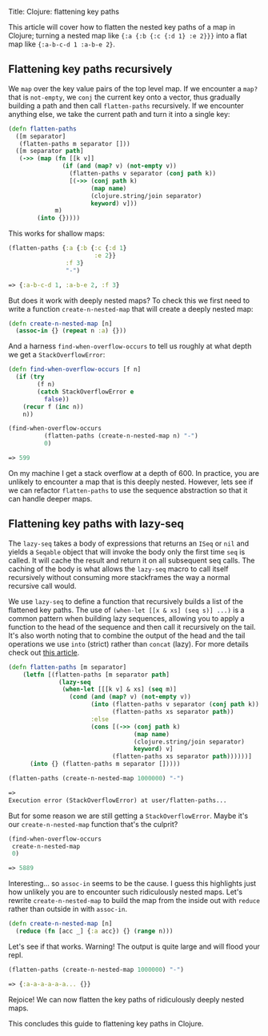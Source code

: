 Title: Clojure: flattening key paths

This article will cover how to flatten the nested key paths of a map in Clojure; turning a nested map like `{:a {:b {:c {:d 1} :e 2}}}` into a flat map like `{:a-b-c-d 1 :a-b-e 2}`.

## Flattening key paths recursively

We `map` over the key value pairs of the top level map. If we encounter a `map?` that is `not-empty`, we `conj` the current key onto a vector, thus gradually building a path and then call `flatten-paths` recursively. If we encounter anything else, we take the current path and turn it into a single key:

```clojure
(defn flatten-paths
  ([m separator]
   (flatten-paths m separator []))
  ([m separator path]
   (->> (map (fn [[k v]]
               (if (and (map? v) (not-empty v))
                 (flatten-paths v separator (conj path k))
                 [(->> (conj path k)
                       (map name)
                       (clojure.string/join separator)
                       keyword) v]))
             m)
        (into {}))))
```

This works for shallow maps:

```clojure
(flatten-paths {:a {:b {:c {:d 1}
                        :e 2}}
                :f 3}
                "-")

=> {:a-b-c-d 1, :a-b-e 2, :f 3}
```

But does it work with deeply nested maps? To check this we first need to write a function `create-n-nested-map` that will create a deeply nested map:

```clojure
(defn create-n-nested-map [n]
  (assoc-in {} (repeat n :a) {}))
```

And a harness `find-when-overflow-occurs` to tell us roughly at what depth we get a `StackOverflowError`:

```clojure
(defn find-when-overflow-occurs [f n]
  (if (try
        (f n)
        (catch StackOverflowError e
          false))
    (recur f (inc n))
    n))

(find-when-overflow-occurs
          (flatten-paths (create-n-nested-map n) "-")
          0)

=> 599
```

On my machine I get a stack overflow at a depth of 600. In practice, you are unlikely to encounter a map that is this deeply nested. However, lets see if we can refactor `flatten-paths` to use the sequence abstraction so that it can handle deeper maps.

## Flattening key paths with lazy-seq

The `lazy-seq` takes a body of expressions that returns an `ISeq` or `nil` and yields a `Seqable` object that will invoke the body only the first time `seq`
is called. It will cache the result and return it on all subsequent
seq calls. The caching of the body is what allows the `lazy-seq` macro to call itself recursively without consuming more stackframes the way a normal recursive call would.

We use `lazy-seq` to define a function that recursively builds a list of the flattened key paths. The use of `(when-let [[x & xs] (seq s)] ...)` is a common pattern when building lazy sequences, allowing you to apply a function to the head of the sequence and then call it recursively on the tail. It's also worth noting that to combine the output of the head and the tail operations we use `into` (strict) rather than `concat` (lazy). For more details check out [this article](https://stuartsierra.com/2015/04/26/clojure-donts-concat).

```clojure
(defn flatten-paths [m separator]
    (letfn [(flatten-paths [m separator path]
              (lazy-seq
               (when-let [[[k v] & xs] (seq m)]
                 (cond (and (map? v) (not-empty v))
                       (into (flatten-paths v separator (conj path k))
                             (flatten-paths xs separator path))
                       :else
                       (cons [(->> (conj path k)
                                   (map name)
                                   (clojure.string/join separator)
                                   keyword) v]
                             (flatten-paths xs separator path))))))]
      (into {} (flatten-paths m separator []))))

(flatten-paths (create-n-nested-map 1000000) "-")

=>
Execution error (StackOverflowError) at user/flatten-paths...

```

But for some reason we are still getting a `StackOverflowError`. Maybe it's our `create-n-nested-map` function that's the culprit?

```clojure
(find-when-overflow-occurs
 create-n-nested-map
 0)

=> 5889
```

Interesting... so `assoc-in` seems to be the cause. I guess this highlights just how unlikely you are to encounter such ridiculously nested maps. Let's rewrite `create-n-nested-map` to build the map from the inside out with `reduce` rather than outside in with `assoc-in`.

```clojure
(defn create-n-nested-map [n]
  (reduce (fn [acc _] {:a acc}) {} (range n)))
```

Let's see if that works. Warning! The output is quite large and will flood your repl.

```clojure
(flatten-paths (create-n-nested-map 1000000) "-")

=> {:a-a-a-a-a-a... {}}
```

Rejoice! We can now flatten the key paths of ridiculously deeply nested maps.

This concludes this guide to flattening key paths in Clojure.
